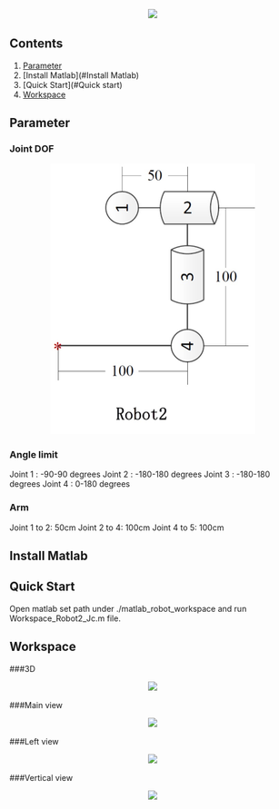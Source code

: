 

<p align="center">
    <img src="media/R2.gif", width="480">
</p>



## Contents
1. [Parameter](#Parameter)
2. [Install Matlab](#Install Matlab)
3. [Quick Start](#Quick start)
4. [Workspace](#Workspace)



## Parameter
### Joint DOF
<p align="center">
    <img src="media/Robot2.jpg", width="360">
</p>

### Angle limit
Joint 1 : -90-90 degrees
Joint 2 : -180-180 degrees
Joint 3 : -180-180 degrees
Joint 4 : 0-180 degrees

### Arm 
Joint 1 to 2: 50cm
Joint 2 to 4: 100cm
Joint 4 to 5: 100cm



## Install Matlab



## Quick Start
Open matlab
set path under ./matlab_robot_workspace and run Workspace_Robot2_Jc.m file.



## Workspace

###3D
<p align="center">
    <img src="workspace_Robot2-3D.jpg", width="480">
</p>

###Main view
<p align="center">
    <img src="workspace_Robot2-XZ.jpg", width="480">
</p>

###Left view
<p align="center">
    <img src="workspace_Robot2-YZ.jpg", width="480">
</p>

###Vertical view
<p align="center">
    <img src="workspace_Robot2-XY.jpg", width="480">
</p>
